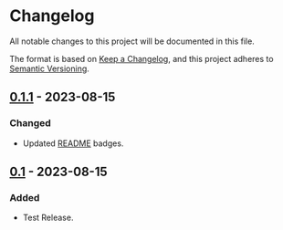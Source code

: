 # Changelog

All notable changes to this project will be documented in this file.

The format is based on [Keep a Changelog](https://keepachangelog.com/en/1.0.0/),
and this project adheres to [Semantic Versioning](https://semver.org/spec/v2.0.0.html).


## [0.1.1] - 2023-08-15

### Changed

- Updated [README](README.md) badges.

## [0.1] - 2023-08-15

### Added

- Test Release.

[0.1.1]: https://github.com/ClicKargoTeam/ClicConnector/releases/tag/v0.1...v0.1.1
[0.1]: https://github.com/ClicKargoTeam/ClicConnector/releases/tag/v0.1
